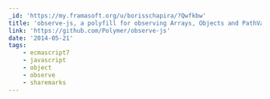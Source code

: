 ```yaml
---
_id: 'https://my.framasoft.org/u/borisschapira/?Qwfkbw'
title: 'observe-js, a polyfill for observing Arrays, Objects and PathValues'
link: 'https://github.com/Polymer/observe-js'
date: '2014-05-21'
tags:
    - ecmascript7
    - javascript
    - object
    - observe
    - sharemarks
---
```


<div class="markdown"><p></p></div>
